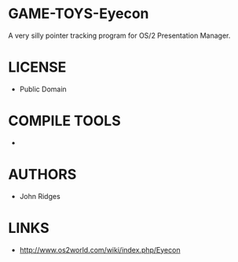 # GAME-TOYS-Eyecon
A very silly pointer tracking program for OS/2 Presentation Manager. 

LICENSE
===============
* Public Domain

COMPILE TOOLS
===============
* 
 
AUTHORS
===============
* John Ridges

LINKS
===============
* http://www.os2world.com/wiki/index.php/Eyecon
